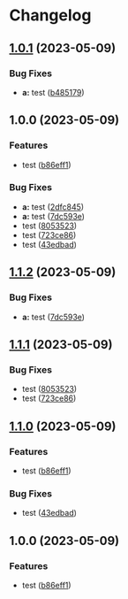 # Changelog

## [1.0.1](https://github.com/lemoe-technology/action-test/compare/action-test-v1.0.0...action-test-v1.0.1) (2023-05-09)


### Bug Fixes

* **a:** test ([b485179](https://github.com/lemoe-technology/action-test/commit/b485179ab2d3e80bf1afbb9f0ab7a8dcf1b6c951))

## 1.0.0 (2023-05-09)


### Features

* test ([b86eff1](https://github.com/lemoe-technology/action-test/commit/b86eff1093846352a6d49d7a12ab6026f9a344dc))


### Bug Fixes

* **a:** test ([2dfc845](https://github.com/lemoe-technology/action-test/commit/2dfc845c7b083a3f4c6a6a0420d10489303a0eb7))
* **a:** test ([7dc593e](https://github.com/lemoe-technology/action-test/commit/7dc593e11588a79fe6eb503732f36ade947d2845))
* test ([8053523](https://github.com/lemoe-technology/action-test/commit/80535237525f7d2acf679b7ef922fead02d5142d))
* test ([723ce86](https://github.com/lemoe-technology/action-test/commit/723ce8691931089cb6db5a7a8d14c78af03f49e5))
* test ([43edbad](https://github.com/lemoe-technology/action-test/commit/43edbad586076fd33e5365b9c298e5382a16ec28))

## [1.1.2](https://github.com/lemoe-technology/action-test/compare/action-test-v1.1.1...action-test-v1.1.2) (2023-05-09)


### Bug Fixes

* **a:** test ([7dc593e](https://github.com/lemoe-technology/action-test/commit/7dc593e11588a79fe6eb503732f36ade947d2845))

## [1.1.1](https://github.com/lemoe-technology/action-test/compare/action-test-v1.1.0...action-test-v1.1.1) (2023-05-09)


### Bug Fixes

* test ([8053523](https://github.com/lemoe-technology/action-test/commit/80535237525f7d2acf679b7ef922fead02d5142d))
* test ([723ce86](https://github.com/lemoe-technology/action-test/commit/723ce8691931089cb6db5a7a8d14c78af03f49e5))

## [1.1.0](https://github.com/lemoe-technology/action-test/compare/action-test-v1.0.0...action-test-v1.1.0) (2023-05-09)


### Features

* test ([b86eff1](https://github.com/lemoe-technology/action-test/commit/b86eff1093846352a6d49d7a12ab6026f9a344dc))


### Bug Fixes

* test ([43edbad](https://github.com/lemoe-technology/action-test/commit/43edbad586076fd33e5365b9c298e5382a16ec28))

## 1.0.0 (2023-05-09)


### Features

* test ([b86eff1](https://github.com/lemoe-technology/action-test/commit/b86eff1093846352a6d49d7a12ab6026f9a344dc))
